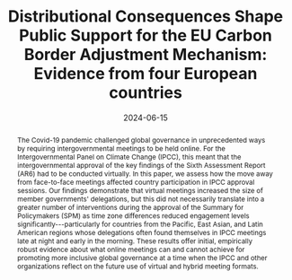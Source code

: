 ---
title: "Distributional Consequences Shape Public Support for the EU Carbon Border Adjustment Mechanism: Evidence from four European countries"
authors:
- admin
- Lena Schaffer
author_notes:
date: "2024-06-15"
doi: ""

# Publication type.
# Accepts a single type but formatted as a YAML list (for Hugo requirements).
# Enter a publication type from the CSL standard.
publication_types: ["article-journal"]

# Publication name and optional abbreviated publication name.
publication: "*Environmental Research Letters*, 19(8): 084040"

abstract: The Covid-19 pandemic challenged global governance in unprecedented ways by requiring intergovernmental meetings to be held online. For the Intergovernmental Panel on Climate Change (IPCC), this meant that the intergovernmental approval of the key findings of the Sixth Assessment Report (AR6) had to be conducted virtually. In this paper, we assess how the move away from face-to-face meetings affected country participation in IPCC approval sessions. Our findings demonstrate that virtual meetings increased the size of member governments' delegations, but this did not necessarily translate into a greater number of interventions during the approval of the Summary for Policymakers (SPM) as time zone differences reduced engagement levels significantly---particularly for countries from the Pacific, East Asian, and Latin American regions whose delegations often found themselves in IPCC meetings late at night and early in the morning. These results offer initial, empirically robust evidence about what online meetings can and cannot achieve for promoting more inclusive global governance at a time when the IPCC and other organizations reflect on the future use of virtual and hybrid meeting formats.

featured: true

# links:
# - name: ""
#   url: ""
url_pdf: https://iopscience.iop.org/article/10.1088/1748-9326/ad5743
url_code: 
url_dataset: https://dataverse.harvard.edu/dataset.xhtml?persistentId=doi:10.7910/DVN/8VHQ43
url_poster: ''
url_project: ''
url_slides: ''
url_source: ''
url_video: ''
---